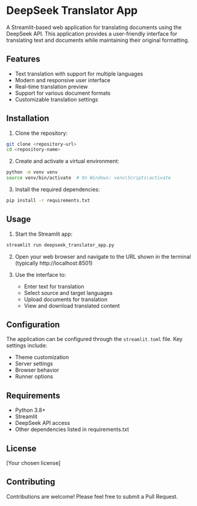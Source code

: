 # DeepSeek Translator App

A Streamlit-based web application for translating documents using the DeepSeek API. This application provides a user-friendly interface for translating text and documents while maintaining their original formatting.

## Features

- Text translation with support for multiple languages
- Modern and responsive user interface
- Real-time translation preview
- Support for various document formats
- Customizable translation settings

## Installation

1. Clone the repository:
```bash
git clone <repository-url>
cd <repository-name>
```

2. Create and activate a virtual environment:
```bash
python -m venv venv
source venv/bin/activate  # On Windows: venv\Scripts\activate
```

3. Install the required dependencies:
```bash
pip install -r requirements.txt
```

## Usage

1. Start the Streamlit app:
```bash
streamlit run deepseek_translator_app.py
```

2. Open your web browser and navigate to the URL shown in the terminal (typically http://localhost:8501)

3. Use the interface to:
   - Enter text for translation
   - Select source and target languages
   - Upload documents for translation
   - View and download translated content

## Configuration

The application can be configured through the `streamlit.toml` file. Key settings include:

- Theme customization
- Server settings
- Browser behavior
- Runner options

## Requirements

- Python 3.8+
- Streamlit
- DeepSeek API access
- Other dependencies listed in requirements.txt

## License

[Your chosen license]

## Contributing

Contributions are welcome! Please feel free to submit a Pull Request. 